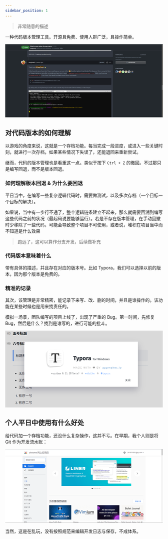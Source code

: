 ```yaml
---
sidebar_position: 1
---
```


> 非常随意的描述

一种代码版本管理工具。开源且免费、使用人群广泛，且操作简单。

![](./images/1.png)

## 对代码版本的如何理解

以游戏的角度来说，这就是一个存档功能。每当完成一段进度，或进入一些关键时刻，就进行一次存档，如果某些情况下失误了，还能退回来重新尝试。

继而，代码的版本管理也是看重这一点。类似于按下 `Ctrl + Z` 的撤回。不过那只是编写回退，而不是版本回退。

### 如何理解版本回退 & 为什么要回退

平日当中，在编写一些复杂逻辑代码时，需要做测试，以及多次存档（一个目标一个目标的解决）。

如果说，当中有一步行不通了，整个逻辑链条建立不起来，那么就需要回溯到编写这些代码之前的状况（最起码说要能够运行）。若是不存在版本管理，在手动回撤时少移除了一些代码，可能会导致整个项目不可使用，或者说，堆积在项目当中而不知道是什么效果

> 跑远了，这可以算作分支开发，后续做补充

### 代码版本意味着什么

带有具体的描述，并且存在对应的版本号。比如 Typora，我们可以选择以前的版本，因为那个版本是免费的。

### 精准的记录

其次，该管理是非常精密，能记录下来写、改、删的时间，并且是谁操作的。该功能在某些时候也是用来找责任的。

模拟一场景，团队编写的项目上线了，出现了严重的 Bug。第一时间，先修复 Bug，然后是什么？找到是谁写的，进行可能的批斗。

![](./images/2.png)

## 个人平日中使用有什么好处

给代码加一个存档功能，还没什么复杂操作，这并不亏。在早期，我个人则是将 Git 作为开发流水账：

![](./images/3.png)

当然，这是在乱玩，没有按照规范来编辑开发日志与保存，不成体系。
